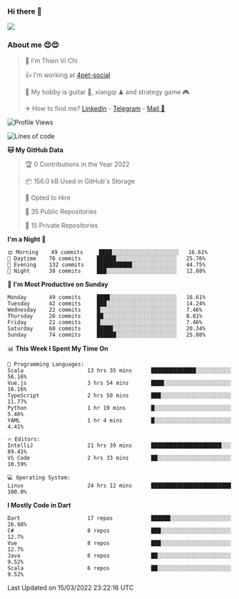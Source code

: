 ### Hi there 👋
![](https://media1.tenor.com/images/9aa4aee77151757a310fcdb4b8fd2a0a/tenor.gif?itemid=12671405)

### About me 😍😍

> 🙎 I'm Thien Vi Chi
> 
> 👍 I'm working at [4pet-social](https://github.com/4pet-social)
>
> 🥞 My hobby is guitar 🎸, xiangqi ♟ and strategy game 🎮.
> 
> ✈ How to find me? [Linkedin](https://www.linkedin.com/in/tvc12/) - [Telegram](https://t.me/yeutham212) - [Mail 📧](mailto:meomeocf98@gmail.com)
> 

<!--START_SECTION:waka-->
![Profile Views](http://img.shields.io/badge/Profile%20Views-15-blue)

![Lines of code](https://img.shields.io/badge/From%20Hello%20World%20I%27ve%20Written-568%20Thousand%20lines%20of%20code-blue)

**🐱 My GitHub Data** 

> 🏆 0 Contributions in the Year 2022
 > 
> 📦 156.0 kB Used in GitHub's Storage 
 > 
> 💼 Opted to Hire
 > 
> 📜 35 Public Repositories 
 > 
> 🔑 15 Private Repositories  
 > 
**I'm a Night 🦉** 

```text
🌞 Morning    49 commits     ████░░░░░░░░░░░░░░░░░░░░░   16.61% 
🌆 Daytime    76 commits     ██████░░░░░░░░░░░░░░░░░░░   25.76% 
🌃 Evening    132 commits    ███████████░░░░░░░░░░░░░░   44.75% 
🌙 Night      38 commits     ███░░░░░░░░░░░░░░░░░░░░░░   12.88%

```
📅 **I'm Most Productive on Sunday** 

```text
Monday       49 commits     ████░░░░░░░░░░░░░░░░░░░░░   16.61% 
Tuesday      42 commits     ███░░░░░░░░░░░░░░░░░░░░░░   14.24% 
Wednesday    22 commits     █░░░░░░░░░░░░░░░░░░░░░░░░   7.46% 
Thursday     26 commits     ██░░░░░░░░░░░░░░░░░░░░░░░   8.81% 
Friday       22 commits     █░░░░░░░░░░░░░░░░░░░░░░░░   7.46% 
Saturday     60 commits     █████░░░░░░░░░░░░░░░░░░░░   20.34% 
Sunday       74 commits     ██████░░░░░░░░░░░░░░░░░░░   25.08%

```


📊 **This Week I Spent My Time On** 

```text
💬 Programming Languages: 
Scala                    13 hrs 35 mins      ██████████████░░░░░░░░░░░   56.16% 
Vue.js                   3 hrs 54 mins       ████░░░░░░░░░░░░░░░░░░░░░   16.16% 
TypeScript               2 hrs 50 mins       ███░░░░░░░░░░░░░░░░░░░░░░   11.77% 
Python                   1 hr 19 mins        █░░░░░░░░░░░░░░░░░░░░░░░░   5.46% 
YAML                     1 hr 4 mins         █░░░░░░░░░░░░░░░░░░░░░░░░   4.41%

🔥 Editors: 
IntelliJ                 21 hrs 39 mins      ██████████████████████░░░   89.41% 
VS Code                  2 hrs 33 mins       ██░░░░░░░░░░░░░░░░░░░░░░░   10.59%

💻 Operating System: 
Linux                    24 hrs 12 mins      █████████████████████████   100.0%

```

**I Mostly Code in Dart** 

```text
Dart                     17 repos            ██████░░░░░░░░░░░░░░░░░░░   26.98% 
C#                       8 repos             ███░░░░░░░░░░░░░░░░░░░░░░   12.7% 
Vue                      8 repos             ███░░░░░░░░░░░░░░░░░░░░░░   12.7% 
Java                     6 repos             ██░░░░░░░░░░░░░░░░░░░░░░░   9.52% 
Scala                    6 repos             ██░░░░░░░░░░░░░░░░░░░░░░░   9.52%

```



 Last Updated on 15/03/2022 23:22:16 UTC
<!--END_SECTION:waka-->